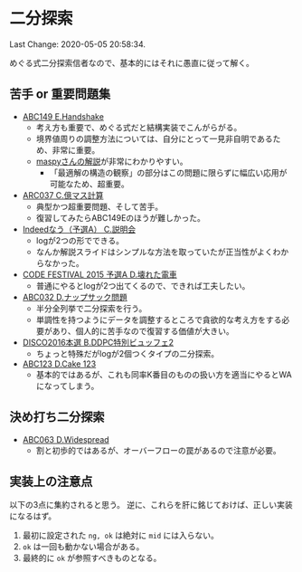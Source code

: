 # 二分探索

Last Change: 2020-05-05 20:58:34.

めぐる式二分探索信者なので、基本的にはそれに愚直に従って解く。

## 苦手 or 重要問題集

- [ABC149 E.Handshake](https://atcoder.jp/contests/abc149/tasks/abc149_e)
  - 考え方も重要で、めぐる式だと結構実装でこんがらがる。
  - 境界値周りの調整方法については、自分にとって一見非自明であるため、非常に重要。
  - [maspyさんの解説](https://maspypy.com/atcoder-参加感想-2019-12-29abc-149)が非常にわかりやすい。
    - 「最適解の構造の観察」の部分はこの問題に限らずに幅広い応用が可能なため、超重要。
- [ARC037 C.億マス計算](https://atcoder.jp/contests/arc037/tasks/arc037_c)
  - 典型かつ超重要問題、そして苦手。
  - 復習してみたらABC149Eのほうが難しかった。
- [Indeedなう（予選A） C.説明会](https://atcoder.jp/contests/indeednow-quala/tasks/indeednow_2015_quala_3)
  - logが2つの形でできる。
  - なんか解説スライドはシンプルな方法を取っていたが正当性がよくわからなかった。
- [CODE FESTIVAL 2015 予選A D.壊れた電車](https://atcoder.jp/contests/code-festival-2015-quala/tasks/codefestival_2015_qualA_d)
  - 普通にやるとlogが2つ出てくるので、できれば工夫したい。
- [ABC032 D.ナップサック問題](https://atcoder.jp/contests/abc032/tasks/abc032_d)
  - 半分全列挙で二分探索を行う。
  - 単調性を持つようにデータを調整するところで貪欲的な考え方をする必要があり、個人的に苦手なので復習する価値が大きい。
- [DISCO2016本選 B.DDPC特別ビュッフェ2](https://atcoder.jp/contests/discovery2016-final/tasks/discovery_2016_final_b)
  - ちょっと特殊だがlogが2個つくタイプの二分探索。
- [ABC123 D.Cake 123](https://atcoder.jp/contests/abc123/tasks/abc123_d)
  - 基本的ではあるが、これも同率K番目のものの扱い方を適当にやるとWAになってしまう。

## 決め打ち二分探索

- [ABC063 D.Widespread](https://atcoder.jp/contests/abc063/tasks/arc075_b)
  - 割と初歩的ではあるが、オーバーフローの罠があるので注意が必要。

## 実装上の注意点

以下の3点に集約されると思う。
逆に、これらを肝に銘じておけば、正しい実装になるはず。

1. 最初に設定された `ng, ok` は絶対に `mid` には入らない。
2. `ok` は一回も動かない場合がある。
3. 最終的に `ok` が参照すべきものとなる。

